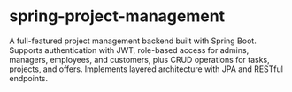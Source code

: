 # spring-project-management
A full-featured project management backend built with Spring Boot. Supports authentication with JWT, role-based access for admins, managers, employees, and customers, plus CRUD operations for tasks, projects, and offers. Implements layered architecture with JPA and RESTful endpoints.
